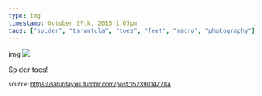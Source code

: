 ```yaml
---
type: img
timestamp: October 27th, 2016 1:07pm
tags: ["spider", "tarantula", "toes", "feet", "macro", "photography"]
---
```

img
<img src="https://saturdayxiii.github.io/media/152390147284.jpg"/>

Spider toes!
 
      
      
      
      
      
  
<small>source: https://saturdayxiii.tumblr.com/post/152390147284</small>